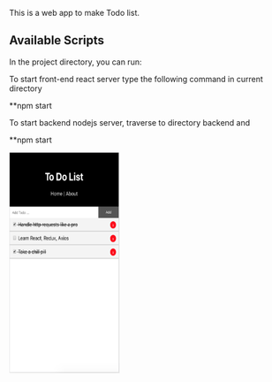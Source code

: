This is a web app to make Todo list. 

## Available Scripts

In the project directory, you can run:

To start front-end react server type the following command in current directory

**npm start

To start backend nodejs server, traverse to directory backend and 

**npm start

<img src="https://github.com/isaurav0/reactToDo/blob/master/public/screen.png" width="200" height="400" />
